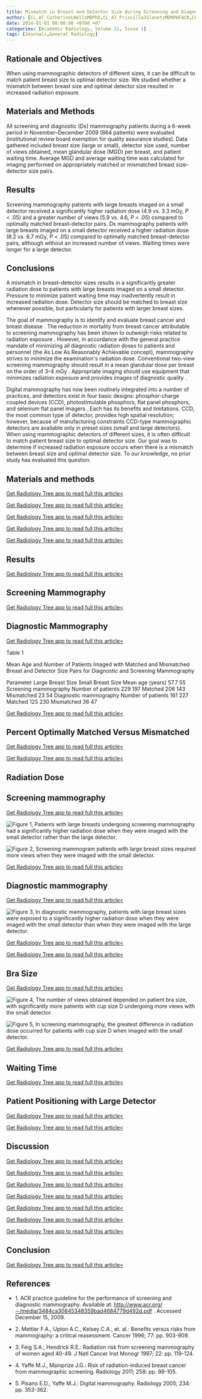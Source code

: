 ```yaml
---
title: Mismatch in Breast and Detector Size during Screening and Diagnostic Mammography Results in Increased Patient Radiation Dose
author: [CL_AT_CatherineLWellsMDPhD,CL_AT_PriscillaJSlanetzMDMPHFACR,CL_AT_MaxPRosenMDMPH]
date: 2014-01-01 00:00:00 +0700 +07
categories: [Academic Radiology, Volume 21, Issue 1]
tags: [Journals,General Radiology]
---
```

## Rationale and Objectives

When using mammographic detectors of different sizes, it can be difficult to match patient breast size to optimal detector size. We studied whether a mismatch between breast size and optimal detector size resulted in increased radiation exposure.

## Materials and Methods

All screening and diagnostic (Dx) mammography patients during a 6-week period in November–December 2009 (864 patients) were evaluated (institutional review board exemption for quality assurance studies). Data gathered included breast size (large or small), detector size used, number of views obtained, mean glandular dose (MGD) per breast, and patient waiting time. Average MGD and average waiting time was calculated for imaging performed on appropriately matched or mismatched breast size–detector size pairs.

## Results

Screening mammography patients with large breasts imaged on a small detector received a significantly higher radiation dose (4.9 vs. 3.3 mGy, _P_ < .05) and a greater number of views (5.9 vs. 4.6, _P_ < .05) compared to optimally matched breast–detector pairs. Dx mammography patients with large breasts imaged on a small detector received a higher radiation dose (8.2 vs. 6.7 mGy, _P_ < .05) compared to optimally matched breast–detector pairs, although without an increased number of views. Waiting times were longer for a large detector.

## Conclusions

A mismatch in breast–detector sizes results in a significantly greater radiation dose to patients with large breasts imaged on a small detector. Pressure to minimize patient waiting time may inadvertently result in increased radiation dose. Detector size should be matched to breast size whenever possible, but particularly for patients with larger breast sizes.

The goal of mammography is to identify and evaluate breast cancer and breast disease . The reduction in mortality from breast cancer attributable to screening mammography has been shown to outweigh risks related to radiation exposure . However, in accordance with the general practice mandate of minimizing all diagnostic radiation doses to patients and personnel (the As Low As Reasonably Achievable concept), mammography strives to minimize the examination's radiation dose. Conventional two-view screening mammography should result in a mean glandular dose per breast on the order of 3–4 mGy . Appropriate imaging should use equipment that minimizes radiation exposure and provides images of diagnostic quality .

Digital mammography has now been routinely integrated into a number of practices, and detectors exist in four basic designs: phosphor-charge coupled devices (CCD), photostimulable phosphors, flat panel phosphors, and selenium flat panel imagers . Each has its benefits and limitations. CCD, the most common type of detector, provides high spatial resolution; however, because of manufacturing constraints CCD-type mammographic detectors are available only in preset sizes (small and large detectors). When using mammographic detectors of different sizes, it is often difficult to match patient breast size to optimal detector size. Our goal was to determine if increased radiation exposure occurs when there is a mismatch between breast size and optimal detector size. To our knowledge, no prior study has evaluated this question.

## Materials and methods

[Get Radiology Tree app to read full this article<](https://clinicalpub.com/app)

[Get Radiology Tree app to read full this article<](https://clinicalpub.com/app)

[Get Radiology Tree app to read full this article<](https://clinicalpub.com/app)

[Get Radiology Tree app to read full this article<](https://clinicalpub.com/app)

[Get Radiology Tree app to read full this article<](https://clinicalpub.com/app)

## Results

[Get Radiology Tree app to read full this article<](https://clinicalpub.com/app)

## Screening Mammography

[Get Radiology Tree app to read full this article<](https://clinicalpub.com/app)

## Diagnostic Mammography

[Get Radiology Tree app to read full this article<](https://clinicalpub.com/app)

Table 1


Mean Age and Number of Patients Imaged with Matched and Mismatched Breast and Detector Size Pairs for Diagnostic and Screening Mammography


Parameter Large Breast Size Small Breast Size Mean age (years) 57.7 55 Screening mammography Number of patients 229 197 Matched 206 143 Mismatched 23 54 Diagnostic mammography Number of patients 161 227 Matched 125 230 Mismatched 36 47

[Get Radiology Tree app to read full this article<](https://clinicalpub.com/app)

## Percent Optimally Matched Versus Mismatched

[Get Radiology Tree app to read full this article<](https://clinicalpub.com/app)

[Get Radiology Tree app to read full this article<](https://clinicalpub.com/app)

## Radiation Dose

## Screening mammography

[Get Radiology Tree app to read full this article<](https://clinicalpub.com/app)

![Figure 1, Patients with large breasts undergoing screening mammography had a significantly higher radiation dose when they were imaged with the small detector rather than the large detector.](https://storage.googleapis.com/dl.dentistrykey.com/clinical/MismatchinBreastandDetectorSizeduringScreeningandDiagnosticMammographyResultsinIncreasedPatientRadiationDose/0_1s20S107663321300490X.jpg)

![Figure 2, Screening mammogram patients with large breast sizes required more views when they were imaged with the small detector.](https://storage.googleapis.com/dl.dentistrykey.com/clinical/MismatchinBreastandDetectorSizeduringScreeningandDiagnosticMammographyResultsinIncreasedPatientRadiationDose/1_1s20S107663321300490X.jpg)

[Get Radiology Tree app to read full this article<](https://clinicalpub.com/app)

## Diagnostic mammography

[Get Radiology Tree app to read full this article<](https://clinicalpub.com/app)

![Figure 3, In diagnostic mammography, patients with large breast sizes were exposed to a significantly higher radiation dose when they were imaged with the small detector than when they were imaged with the large detector.](https://storage.googleapis.com/dl.dentistrykey.com/clinical/MismatchinBreastandDetectorSizeduringScreeningandDiagnosticMammographyResultsinIncreasedPatientRadiationDose/2_1s20S107663321300490X.jpg)

[Get Radiology Tree app to read full this article<](https://clinicalpub.com/app)

[Get Radiology Tree app to read full this article<](https://clinicalpub.com/app)

## Bra Size

[Get Radiology Tree app to read full this article<](https://clinicalpub.com/app)

![Figure 4, The number of views obtained depended on patient bra size, with significantly more patients with cup size D undergoing more views with the small detector.](https://storage.googleapis.com/dl.dentistrykey.com/clinical/MismatchinBreastandDetectorSizeduringScreeningandDiagnosticMammographyResultsinIncreasedPatientRadiationDose/3_1s20S107663321300490X.jpg)

![Figure 5, In screening mammography, the greatest difference in radiation dose occurred for patients with cup size D when imaged with the small detector.](https://storage.googleapis.com/dl.dentistrykey.com/clinical/MismatchinBreastandDetectorSizeduringScreeningandDiagnosticMammographyResultsinIncreasedPatientRadiationDose/4_1s20S107663321300490X.jpg)

[Get Radiology Tree app to read full this article<](https://clinicalpub.com/app)

## Waiting Time

[Get Radiology Tree app to read full this article<](https://clinicalpub.com/app)

## Patient Positioning with Large Detector

[Get Radiology Tree app to read full this article<](https://clinicalpub.com/app)

[Get Radiology Tree app to read full this article<](https://clinicalpub.com/app)

## Discussion

[Get Radiology Tree app to read full this article<](https://clinicalpub.com/app)

[Get Radiology Tree app to read full this article<](https://clinicalpub.com/app)

[Get Radiology Tree app to read full this article<](https://clinicalpub.com/app)

[Get Radiology Tree app to read full this article<](https://clinicalpub.com/app)

[Get Radiology Tree app to read full this article<](https://clinicalpub.com/app)

[Get Radiology Tree app to read full this article<](https://clinicalpub.com/app)

[Get Radiology Tree app to read full this article<](https://clinicalpub.com/app)

## Conclusion

[Get Radiology Tree app to read full this article<](https://clinicalpub.com/app)

## References

- 1\.  ACR practice guideline for the performance of screening and diagnostic mammography. Available at:  http://www.acr.org/∼/media/3484ca30845348359bad4684779d492d.pdf  . Accessed December 15, 2009.


- 2\. Mettler F.A., Upton A.C., Kelsey C.A., et. al.: Benefits versus risks from mammography: a critical reasessment. Cancer 1996; 77: pp. 903-909.


- 3\. Feig S.A., Hendrick R.E.: Radiation risk from screening mammography of women aged 40-49. J Natl Cancer Inst Monogr 1997; 22: pp. 119-124.


- 4\. Yaffe M.J., Mainprize J.G.: Risk of radiation-induced breast cancer from mammographic screening. Radiology 2011; 258: pp. 98-105.


- 5\. Pisano E.D., Yaffe M.J.: Digital mammography. Radiology 2005; 234: pp. 353-362.